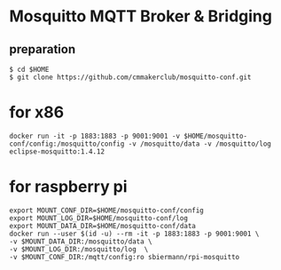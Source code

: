 # Mosquitto MQTT Broker & Bridging

## preparation
	$ cd $HOME
	$ git clone https://github.com/cmmakerclub/mosquitto-conf.git

	
# for x86
	docker run -it -p 1883:1883 -p 9001:9001 -v $HOME/mosquitto-conf/config:/mosquitto/config -v /mosquitto/data -v /mosquitto/log eclipse-mosquitto:1.4.12

# for raspberry pi
	export MOUNT_CONF_DIR=$HOME/mosquitto-conf/config
	export MOUNT_LOG_DIR=$HOME/mosquitto-conf/log
	export MOUNT_DATA_DIR=$HOME/mosquitto-conf/data
	docker run --user $(id -u) --rm -it -p 1883:1883 -p 9001:9001 \
	-v $MOUNT_DATA_DIR:/mosquitto/data \
	-v $MOUNT_LOG_DIR:/mosquitto/log  \
	-v $MOUNT_CONF_DIR:/mqtt/config:ro sbiermann/rpi-mosquitto